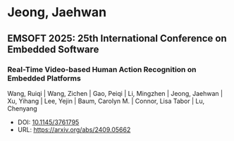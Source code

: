 # Jeong, Jaehwan

## EMSOFT 2025: 25th International Conference on Embedded Software

### Real-Time Video-based Human Action Recognition on Embedded Platforms
Wang, Ruiqi | Wang, Zichen | Gao, Peiqi | Li, Mingzhen | Jeong, Jaehwan | Xu, Yihang | Lee, Yejin | Baum, Carolyn M. | Connor, Lisa Tabor | Lu, Chenyang
* DOI: [10.1145/3761795](https://doi.org/10.1145/3761795)
* URL: <https://arxiv.org/abs/2409.05662>

